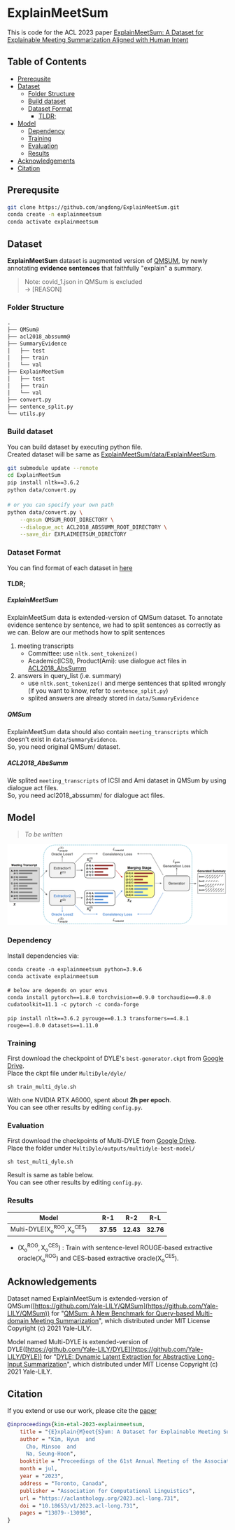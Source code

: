 # ExplainMeetSum

This is code for the ACL 2023 paper [ExplainMeetSum: A Dataset for Explainable Meeting Summarization Aligned with Human Intent](https://aclanthology.org/2023.acl-long.731.pdf)

## Table of Contents

* [Prerequsite](#prerequsite)
* [Dataset](#dataset)
  * [Folder Structure](#folder-structure)
  * [Build dataset](#build-dataset)
  * [Dataset Format](#dataset-format)
    * [TLDR;](#tldr)
* [Model](#model)
  * [Dependency](#dependency)
  * [Training](#training)
  * [Evaluation](#evaluation)
  * [Results](#results)
* [Acknowledgements](#acknowledgements)
* [Citation](#citation)

## Prerequsite
```bash
git clone https://github.com/angdong/ExplainMeetSum.git
conda create -n explainmeetsum
conda activate explainmeetsum
```

## Dataset

**ExplainMeetSum** dataset is augmented version of [QMSUM](https://github.com/Yale-LILY/QMSum), by newly annotating **evidence sentences** that faithfully "explain" a summary.

> Note: covid_1.json in QMSum is excluded \
> $\to$ [REASON]

### Folder Structure
```
.
├── QMSum@
├── acl2018_abssumm@
├── SummaryEvidence
│   ├── test
│   ├── train
│   └── val
├── ExplainMeetSum
│   ├── test
│   ├── train
│   └── val
├── convert.py
├── sentence_split.py
└── utils.py
```

### Build dataset
You can build dataset by executing python file.\
Created dataset will be same as [ExplainMeetSum/data/ExplainMeetSum](data/ExplainMeetSum).

```bash
git submodule update --remote
cd ExplainMeetSum
pip install nltk==3.6.2
python data/convert.py

# or you can specify your own path
python data/convert.py \
    --qmsum QMSUM_ROOT_DIRECTORY \
    --dialogue_act ACL2018_ABSSUMM_ROOT_DIRECTORY \
    --save_dir EXPLAIMEETSUM_DIRECTORY
```

### Dataset Format
You can find format of each dataset in [here](data/README.md)

#### TLDR;
##### ExplainMeetSum
ExplainMeetSum data is extended-version of QMSum dataset. To annotate evidence sentence by sentence, we had to split sentences as correctly as we can. Below are our methods how to split sentences

1. meeting transcripts
    * Committee: use `nltk.sent_tokenize()`
    * Academic(ICSI), Product(Ami): use dialogue act files in [ACL2018_AbsSumm](https://bitbucket.org/dascim/acl2018_abssumm/src/master/)
2. answers in query_list (i.e. summary)
    * use `nltk.sent_tokenize()` and merge sentences that splited wrongly (if you want to know, refer to `sentence_split.py`)
    * splited answers are already stored in `data/SummaryEvidence`

##### QMSum
ExplainMeetSum data should also contain `meeting_transcripts` which doesn't exist in `data/SummaryEvidence`.\
So, you need original QMSum/ dataset.

##### ACL2018_AbsSumm
We splited `meeting_transcripts` of ICSI and Ami dataset in QMSum by using dialogue act files.\
So, you need acl2018_abssumm/ for dialogue act files.

## Model
> _To be written_

![](img/model_structure.png)

### Dependency
Install dependencies via:
```
conda create -n explainmeetsum python=3.9.6
conda activate explainmeetsum

# below are depends on your envs
conda install pytorch==1.8.0 torchvision==0.9.0 torchaudio==0.8.0 cudatoolkit=11.1 -c pytorch -c conda-forge

pip install nltk==3.6.2 pyrouge==0.1.3 transformers==4.8.1 rouge==1.0.0 datasets==1.11.0
```

### Training
First download the checkpoint of DYLE's `best-generator.ckpt` from [Google Drive](https://drive.google.com/drive/folders/1Zz97kORSWvK6VU1leCyOFQnlijJRI8HG).\
Place the ckpt file under `MultiDyle/dyle/`

```
sh train_multi_dyle.sh
```
With one NVIDIA RTX A6000, spent about **2h per epoch**.\
You can see other results by editing `config.py`.

### Evaluation
First download the checkpoints of Multi-DYLE from [Google Drive]().\
Place the folder under `MultiDyle/outputs/multidyle-best-model/`
```
sh test_multi_dyle.sh
```
Result is same as table below.\
You can see other results by editing `config.py`.

### Results

|Model||R-1|R-2|R-L|
|-|-|-|-|-|
|$\text{Multi-DYLE}(\mathsf{X^{ROG}_o}, \mathsf{X^{CES}_o})$||**37.55**|**12.43**|**32.76**|

* ($\mathsf{X^{ROG}_o}, \mathsf{X^{CES}_o}$) : Train with sentence-level ROUGE-based extractive oracle($\mathsf{X^{ROG}_o}$) and CES-based extractive oracle($\mathsf{X^{CES}_o}$).

## Acknowledgements
Dataset named ExplainMeetSum is extended-version of QMSum([https://github.com/Yale-LILY/QMSum](https://github.com/Yale-LILY/QMSum)) for "[QMSum: A New Benchmark for Query-based Multi-domain Meeting Summarization](https://arxiv.org/pdf/2104.05938v1.pdf)", which distributed under MIT License Copyright (c) 2021 Yale-LILY.

Model named Multi-DYLE is extended-version of DYLE([https://github.com/Yale-LILY/DYLE](https://github.com/Yale-LILY/DYLE)) for "[DYLE: Dynamic Latent Extraction for Abstractive Long-Input Summarization](https://arxiv.org/pdf/2110.08168.pdf)", which distributed under MIT License Copyright (c) 2021 Yale-LILY.

## Citation
If you extend or use our work, please cite the [paper](https://aclanthology.org/2023.acl-long.731.pdf)

```bibtex
@inproceedings{kim-etal-2023-explainmeetsum,
    title = "{E}xplain{M}eet{S}um: A Dataset for Explainable Meeting Summarization Aligned with Human Intent",
    author = "Kim, Hyun  and
      Cho, Minsoo  and
      Na, Seung-Hoon",
    booktitle = "Proceedings of the 61st Annual Meeting of the Association for Computational Linguistics (Volume 1: Long Papers)",
    month = jul,
    year = "2023",
    address = "Toronto, Canada",
    publisher = "Association for Computational Linguistics",
    url = "https://aclanthology.org/2023.acl-long.731",
    doi = "10.18653/v1/2023.acl-long.731",
    pages = "13079--13098",
}

```
